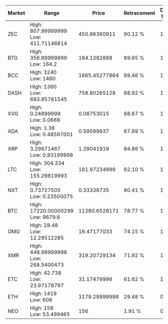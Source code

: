 | Market | Range | Price| Retracement | Doubles to 50% |
| --- | --- | --- | --- | --- |
| ZEC | High: 807.99999999<br />Low: 411.71146814 | 450.86360911 | 90.12 % | 1.35 |
| BTG | High: 356.89999999<br />Low: 164.2 | 184.1382888 | 89.65 % | 1.41 |
| BCC | High: 3240<br />Low: 1480 | 1665.45277864 | 89.46 % | 1.42 |
| DASH | High: 1360<br />Low: 683.85781545 | 758.80265128 | 88.92 % | 1.35 |
| XVG | High: 0.24899999<br />Low: 0.0669 | 0.08753015 | 88.67 % | 1.80 |
| ADA | High: 1.38<br />Low: 0.48597001 | 0.59599937 | 87.69 % | 1.57 |
| XRP | High: 3.29871467<br />Low: 0.93199998 | 1.29041919 | 84.86 % | 1.64 |
| LTC | High: 304.334<br />Low: 155.29819993 | 181.97234999 | 82.10 % | 1.26 |
| NXT | High: 0.73727505<br />Low: 0.23500075 | 0.33338735 | 80.41 % | 1.46 |
| BTC | High: 17220.00000299<br />Low: 9679.6 | 11280.6528171 | 78.77 % | 1.19 |
| OMG | High: 28.48<br />Low: 12.28512285 | 16.47177033 | 74.15 % | 1.24 |
| XMR | High: 448.99999998<br />Low: 268.5400473 | 319.20729134 | 71.92 % | 1.12 |
| ETC | High: 42.738<br />Low: 23.97178797 | 31.17479996 | 61.62 % | 1.07 |
| ETH | High: 1419<br />Low: 606 | 1179.29999998 | 29.48 % | 0.00 |
| NEO | High: 158<br />Low: 53.499465 | 156 | 1.91 % | 0.00 |

